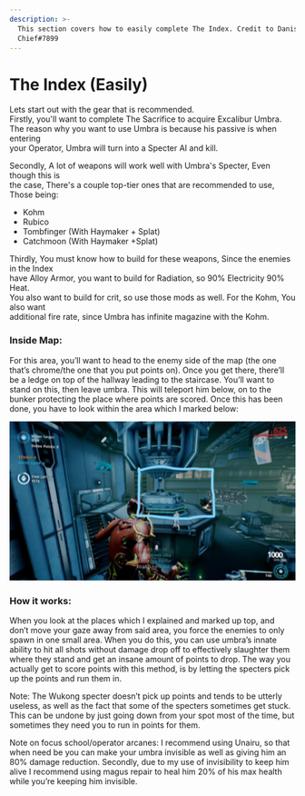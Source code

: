 ```yaml
---
description: >-
  This section covers how to easily complete The Index. Credit to Danish
  Chief#7899
---
```


# The Index \(Easily\)

Lets start out with the gear that is recommended.  
Firstly, you'll want to complete The Sacrifice to acquire Excalibur Umbra.  
The reason why you want to use Umbra is because his passive is when entering  
your Operator, Umbra will turn into a Specter AI and kill.  
  
Secondly, A lot of weapons will work well with Umbra's Specter, Even though this is  
the case, There's a couple top-tier ones that are recommended to use, Those being:

* Kohm
* Rubico
* Tombfinger \(With Haymaker + Splat\)
* Catchmoon \(With Haymaker +Splat\)

Thirdly, You must know how to build for these weapons, Since the enemies in the Index   
have Alloy Armor, you want to build for Radiation, so 90% Electricity 90% Heat.  
You also want to build for crit, so use those mods as well. For the Kohm, You also want  
additional fire rate, since Umbra has infinite magazine with the Kohm.

### Inside Map: 

For this area, you’ll want to head to the enemy side of the map \(the one that’s chrome/the one that you put points on\). Once you get there, there’ll be a ledge on top of the hallway leading to the staircase. You’ll want to stand on this, then leave umbra. This will teleport him below, on to the bunker protecting the place where points are scored. Once this has been done, you have to look within the area which I marked below:

![](../.gitbook/assets/image%20%289%29.png)

### How it works: 

When you look at the places which I explained and marked up top, and don’t move your gaze away from said area, you force the enemies to only spawn in one small area. When you do this, you can use umbra’s innate ability to hit all shots without damage drop off to effectively slaughter them where they stand and get an insane amount of points to drop. The way you actually get to score points with this method, is by letting the specters pick up the points and run them in.

Note: The Wukong specter doesn’t pick up points and tends to be utterly useless, as well as the fact that some of the specters sometimes get stuck. This can be undone by just going down from your spot most of the time, but sometimes they need you to run in points for them.

Note on focus school/operator arcanes: I recommend using Unairu, so that when need be you can make your umbra invisible as well as giving him an 80% damage reduction. Secondly, due to my use of invisibility to keep him alive I recommend using magus repair to heal him 20% of his max health while you’re keeping him invisible.



